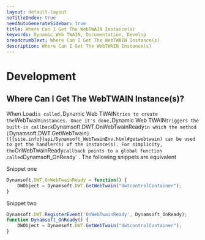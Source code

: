 ```yaml
---
layout: default-layout
noTitleIndex: true
needAutoGenerateSidebar: true
title: Where Can I Get The WebTWAIN Instance(s)
keywords: Dynamic Web TWAIN, Documentation, Develop 
breadcrumbText: Where Can I Get The WebTWAIN Instance(s)
description: Where Can I Get The WebTWAIN Instance(s)
---
```


# Development

## Where Can I Get The WebTWAIN Instance(s)? 

When Load` is called, `Dynamic Web TWAIN` tries to create the `WebTwain` instances. Once it's done, `Dynamic Web TWAIN` triggers the built-in callback `Dynamsoft.DWT.OnWebTwainReady` in which the method [ `Dynamsoft.DWT.GetWebTwain` ]({{site.info}}api/Dynamsoft_WebTwainEnv.html#getwebtwain) can be used to get the handler(s) of the instance(s). For simplicity, the `OnWebTwainReady` callback points to a global function called `Dynamsoft_OnReady` . The following snippets are equivalent

Snippet one

``` javascript
Dynamsoft.DWT.OnWebTwainReady = function() {
    DWObject = Dynamsoft.DWT.GetWebTwain("dwtcontrolContainer");
}
```

Snippet two

``` javascript
Dynamsoft.DWT.RegisterEvent('OnWebTwainReady', Dynamsoft_OnReady);
function Dynamsoft_OnReady() {
    DWObject = Dynamsoft.DWT.GetWebTwain("dwtcontrolContainer");
}
```
